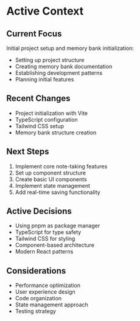 # Active Context

## Current Focus

Initial project setup and memory bank initialization:

- Setting up project structure
- Creating memory bank documentation
- Establishing development patterns
- Planning initial features

## Recent Changes

- Project initialization with Vite
- TypeScript configuration
- Tailwind CSS setup
- Memory bank structure creation

## Next Steps

1. Implement core note-taking features
2. Set up component structure
3. Create basic UI components
4. Implement state management
5. Add real-time saving functionality

## Active Decisions

- Using pnpm as package manager
- TypeScript for type safety
- Tailwind CSS for styling
- Component-based architecture
- Modern React patterns

## Considerations

- Performance optimization
- User experience design
- Code organization
- State management approach
- Testing strategy

